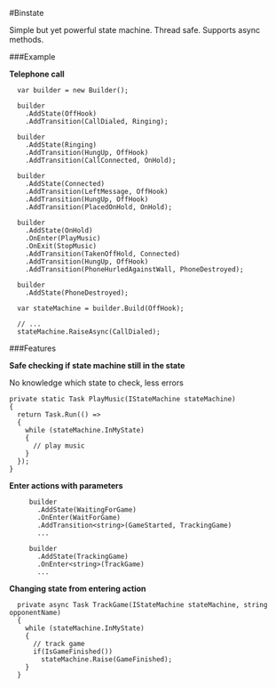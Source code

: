 #Binstate

Simple but yet powerful state machine. Thread safe. Supports async methods.

###Example

**Telephone call**

      var builder = new Builder();

      builder
        .AddState(OffHook)
        .AddTransition(CallDialed, Ringing);
      
      builder
        .AddState(Ringing)
        .AddTransition(HungUp, OffHook)
        .AddTransition(CallConnected, OnHold);
      
      builder
        .AddState(Connected)
        .AddTransition(LeftMessage, OffHook)
        .AddTransition(HungUp, OffHook)
        .AddTransition(PlacedOnHold, OnHold);
      
      builder
        .AddState(OnHold)
        .OnEnter(PlayMusic)
        .OnExit(StopMusic)
        .AddTransition(TakenOffHold, Connected)
        .AddTransition(HungUp, OffHook)
        .AddTransition(PhoneHurledAgainstWall, PhoneDestroyed);

      builder
        .AddState(PhoneDestroyed);

      var stateMachine = builder.Build(OffHook);
      
      // ... 
      stateMachine.RaiseAsync(CallDialed);
      
###Features
      
**Safe checking if state machine still in the state**

No knowledge which state to check, less errors

    private static Task PlayMusic(IStateMachine stateMachine)
    {
      return Task.Run(() =>
      {
        while (stateMachine.InMyState)
        {
          // play music
        }
      });
    }      
      
 **Enter actions with parameters**
 
         builder
           .AddState(WaitingForGame)
           .OnEnter(WaitForGame)
           .AddTransition<string>(GameStarted, TrackingGame)
           ...
 
         builder
           .AddState(TrackingGame)
           .OnEnter<string>(TrackGame)
           ...
           
**Changing state from entering action**

      private async Task TrackGame(IStateMachine stateMachine, string opponentName)
      {
        while (stateMachine.InMyState)
        {
          // track game
          if(IsGameFinished())
            stateMachine.Raise(GameFinished);
        }
      }